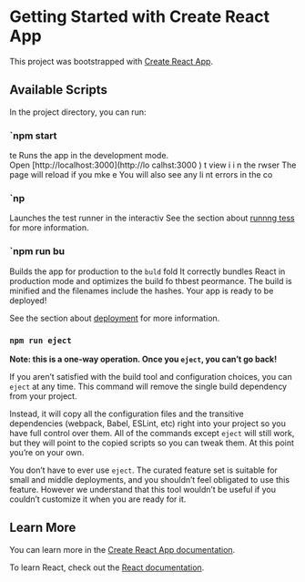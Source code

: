 # Getting Started with Create React App

This project was bootstrapped with [Create React App](https://github.com/facebook/create-react-app).

## Available Scripts

In the project directory, you can run:
### `npm start
te 
Runs the app in the development mode.   
Open [http://localhost:3000](http://lo calhst:3000  ) t view    i i n the rwser
The page will reload if you mke e
You will also see any li nt errors in the co  
### `np
Launches the test runner in the interactiv 
See the section about [runnng tess](https://facbook.gtb.io/crete-reat-appdocs/running-tts) for more information.
### `npm run bu
Builds the app for production to the `buld` fold
It correctly bundles React in production mode and optimizes the build fo thbest peormance.
The build is minified and the filenames include the hashes.
Your app is ready to be deployed!

See the section about [deployment](https://facebook.github.io/create-react-app/docs/deployment) for more information.

### `npm run eject`

**Note: this is a one-way operation. Once you `eject`, you can’t go back!**

If you aren’t satisfied with the build tool and configuration choices, you can `eject` at any time. This command will remove the single build dependency from your project.

Instead, it will copy all the configuration files and the transitive dependencies (webpack, Babel, ESLint, etc) right into your project so you have full control over them. All of the commands except `eject` will still work, but they will point to the copied scripts so you can tweak them. At this point you’re on your own.

You don’t have to ever use `eject`. The curated feature set is suitable for small and middle deployments, and you shouldn’t feel obligated to use this feature. However we understand that this tool wouldn’t be useful if you couldn’t customize it when you are ready for it.

## Learn More

You can learn more in the [Create React App documentation](https://facebook.github.io/create-react-app/docs/getting-started).

To learn React, check out the [React documentation](https://reactjs.org/).
